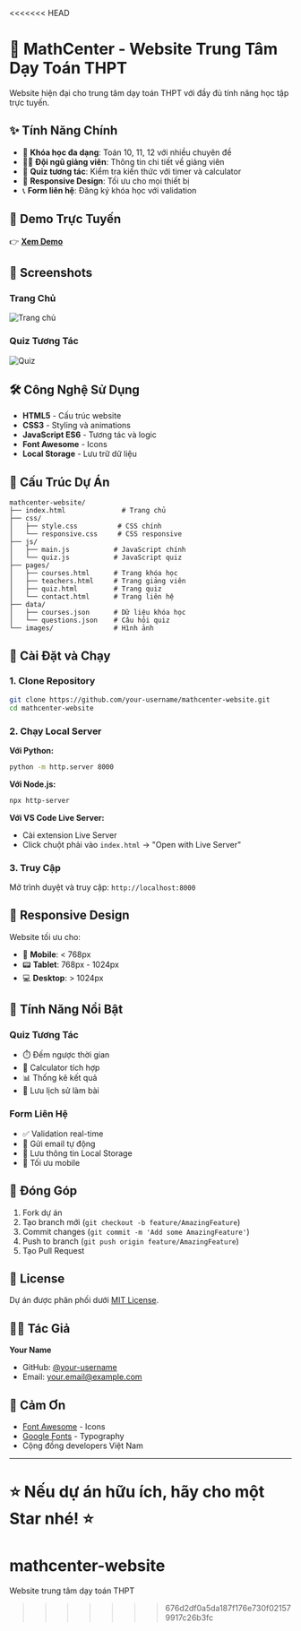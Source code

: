 <<<<<<< HEAD
# 🧮 MathCenter - Website Trung Tâm Dạy Toán THPT

Website hiện đại cho trung tâm dạy toán THPT với đầy đủ tính năng học tập trực tuyến.

## ✨ Tính Năng Chính

- 🎯 **Khóa học đa dạng**: Toán 10, 11, 12 với nhiều chuyên đề
- 👨‍🏫 **Đội ngũ giảng viên**: Thông tin chi tiết về giảng viên
- 📝 **Quiz tương tác**: Kiểm tra kiến thức với timer và calculator
- 📱 **Responsive Design**: Tối ưu cho mọi thiết bị
- 📞 **Form liên hệ**: Đăng ký khóa học với validation

## 🚀 Demo Trực Tuyến

👉 **[Xem Demo](https://your-username.github.io/mathcenter-website)**

## 📸 Screenshots

### Trang Chủ
![Trang chủ](screenshots/homepage.png)

### Quiz Tương Tác
![Quiz](screenshots/quiz.png)

## 🛠️ Công Nghệ Sử Dụng

- **HTML5** - Cấu trúc website
- **CSS3** - Styling và animations
- **JavaScript ES6** - Tương tác và logic
- **Font Awesome** - Icons
- **Local Storage** - Lưu trữ dữ liệu

## 📂 Cấu Trúc Dự Án

```
mathcenter-website/
├── index.html              # Trang chủ
├── css/
│   ├── style.css          # CSS chính
│   └── responsive.css     # CSS responsive
├── js/
│   ├── main.js           # JavaScript chính
│   └── quiz.js           # JavaScript quiz
├── pages/
│   ├── courses.html      # Trang khóa học
│   ├── teachers.html     # Trang giảng viên
│   ├── quiz.html         # Trang quiz
│   └── contact.html      # Trang liên hệ
├── data/
│   ├── courses.json      # Dữ liệu khóa học
│   └── questions.json    # Câu hỏi quiz
└── images/               # Hình ảnh
```

## 🔧 Cài Đặt và Chạy

### 1. Clone Repository
```bash
git clone https://github.com/your-username/mathcenter-website.git
cd mathcenter-website
```

### 2. Chạy Local Server

**Với Python:**
```bash
python -m http.server 8000
```

**Với Node.js:**
```bash
npx http-server
```

**Với VS Code Live Server:**
- Cài extension Live Server
- Click chuột phải vào `index.html` → "Open with Live Server"

### 3. Truy Cập
Mở trình duyệt và truy cập: `http://localhost:8000`

## 📱 Responsive Design

Website tối ưu cho:
- 📱 **Mobile**: < 768px
- 📟 **Tablet**: 768px - 1024px  
- 💻 **Desktop**: > 1024px

## 🎨 Tính Năng Nổi Bật

### Quiz Tương Tác
- ⏱️ Đếm ngược thời gian
- 🧮 Calculator tích hợp
- 📊 Thống kê kết quả
- 💾 Lưu lịch sử làm bài

### Form Liên Hệ
- ✅ Validation real-time
- 📧 Gửi email tự động
- 💾 Lưu thông tin Local Storage
- 📱 Tối ưu mobile

## 🤝 Đóng Góp

1. Fork dự án
2. Tạo branch mới (`git checkout -b feature/AmazingFeature`)
3. Commit changes (`git commit -m 'Add some AmazingFeature'`)
4. Push to branch (`git push origin feature/AmazingFeature`)
5. Tạo Pull Request

## 📄 License

Dự án được phân phối dưới [MIT License](LICENSE).

## 👨‍💻 Tác Giả

**Your Name**
- GitHub: [@your-username](https://github.com/your-username)
- Email: your.email@example.com

## 🙏 Cảm Ơn

- [Font Awesome](https://fontawesome.com) - Icons
- [Google Fonts](https://fonts.google.com) - Typography
- Cộng đồng developers Việt Nam

---

⭐ **Nếu dự án hữu ích, hãy cho một Star nhé!** ⭐
=======
# mathcenter-website
Website trung tâm dạy toán THPT
>>>>>>> 676d2df0a5da187f176e730f021579917c26b3fc
